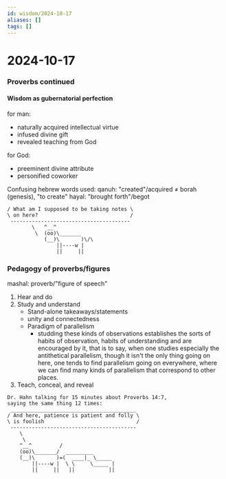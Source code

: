 ```yaml
---
id: wisdom/2024-10-17
aliases: []
tags: []
---
```


# 2024-10-17

### Proverbs continued

#### Wisdom as gubernatorial perfection
for man: 
- naturally acquired intellectual virtue
- infused divine gift
- revealed teaching from God

for God:
- preeminent divine attribute
- personified coworker

Confusing hebrew words used:
qanuh: "created"/acquired ≠ borah (genesis), "to create"
hayal: "brought forth"/begot

```_______________________________________
/ What am I supposed to be taking notes \
\ on here?                              /
 ---------------------------------------
        \   ^__^
         \  (oo)\_______
            (__)\       )\/\
                ||----w |
                ||     || 
```

### Pedagogy of proverbs/figures
mashal: proverb/"figure of speech"

1. Hear and do
2. Study and understand
    - Stand-alone takeaways/statements
    - unity and connectedness
    - Paradigm of parallelism
        - studding these kinds of observations establishes the sorts of habits
        of observation, habits of understanding and are encouraged by it, that is
        to say, when one studies especially the antithetical parallelism, though
        it isn't the only thing going on here, one tends to find parallelism
        going on everywhere, where we can find many kinds of parallelism that
        correspond to other places.
3. Teach, conceal, and reveal

```
Dr. Hahn talking for 15 minutes about Proverbs 14:7,
saying the same thing 12 times:
 _________________________________________
/ And here, patience is patient and folly \
\ is foolish                              /
 -----------------------------------------
    \
     \
    ^__^         /
    (oo)\_______/  _________
    (__)\       )=(  ____|_ \_____
        ||----w |  \ \     \_____ |
        ||     ||   ||           ||
```


















